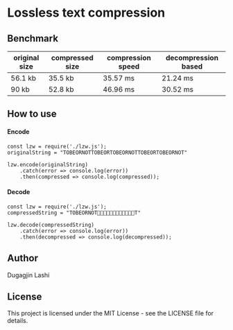 # Lossless text compression

## Benchmark

original size | compressed size   | compression speed  | decompression based
---|---|---|---
56.1 kb | 35.5 kb | 35.57 ms | 21.24 ms
90 kb | 52.8 kb | 46.96 ms | 30.52 ms

## How to use

#### Encode

```
const lzw = require('./lzw.js');
originalString = "TOBEORNOTTOBEORTOBEORNOTTOBEORTOBEORNOT"

lzw.encode(originalString)
    .catch(error => console.log(error))
    .then(compressed => console.log(compressed));
```

#### Decode

```
const lzw = require('./lzw.js');
compressedString = "TOBEORNOTT"

lzw.decode(compressedString)
    .catch(error => console.log(error))
    .then(decompressed => console.log(decompressed));

```

## Author

Dugagjin Lashi

## License

This project is licensed under the MIT License - see the LICENSE file for details.
